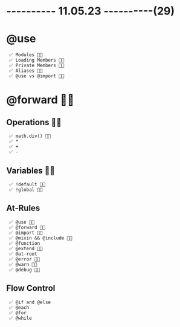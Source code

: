 # ---------- 11.05.23 ----------(29)

# @use

     ✅ Modules 👍🏻
     ✅ Loading Members 👍🏻
     ✅ Private Members 👍🏻
     ✅ Aliases 👍🏻
     ✅ @use vs @import 👍🏻

# @forward 👍🏻

## Operations 👍🏻

     ✅ math.div() 👍🏻
     ✅ *
     ✅ +
     ✅ -

## Variables 👍🏻

     ✅ !default 👍🏻
     ✅ !global 👍🏻

## At-Rules

     ✅ @use 👍🏻
     ✅ @forward 👍🏻
     ✅ @import 👍🏻
     ✅ @mixin && @include 👍🏻
     ✅ @function
     ✅ @extend 👍🏻
     ✅ @at-root
     ✅ @error 👍🏻
     ✅ @warn 👍🏻
     ✅ @debug 👍🏻

## Flow Control

     ✅ @if and @else
     ✅ @each
     ✅ @for
     ✅ @while
